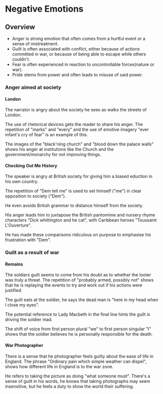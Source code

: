 # Negative Emotions

## Overview

- Anger is strong emotion that often comes from a hurtful event or a sense of mistreatment.
- Guilt is often associated with conflict, either because of actions committed in war, or because of being able to escape while others couldn't.
- Fear is often experienced in reaction to uncontrollable forces(nature or war).
- Pride stems from power and often leads to misuse of said power.

### Anger aimed at society

#### London

The narrator is angry about the society he sees as walks the streets of London.

The use of rhetorical devices gets the reader to share his anger. The repetition of "marks" and "every" and the use of emotive imagery "ever infant's cry of fear" is an example of this.

The images of the "black'ning church" and "blood down the palace walls" shows his anger at institutions like the Church and the government/monarchy for not improving things.

#### Checking Out Me History

The speaker is angry at British society for giving him a biased eduction in his own country.

The repetition of "Dem tell me" is used to set himself ("me") in clear opposition to society ("Dem").

He even avoids British grammar to distance himself from the society.

His anger leads him to juxtapose the British pantomime and nursery rhyme characters "Dick whittington and he cat", with Caribbean heroes "Toussaint L'Ouverture".

He has made these comparisons ridiculous on purpose to emphasise his frustration with "Dem".

### Guilt as a result of war

#### Remains

The soldiers guilt seems to come from his doubt as to whether the looter was truly a threat. The repetition of "probably armed, possibly not" shows that he is replaying the events to try and work out if his actions were justified.

The guilt eats at the soldier, he says the dead man is "here in my head when I close my eyes".

The potential reference to Lady Macbeth in the final line hints the guilt is driving the soldier mad.

The shift of voice from first person plural "we" to first person singular "I" shows that the soldier believes he is personally responsible for the death.

#### War Photographer

There is a sense that he photographer feels guilty about the ease of life in England. The phrase "Ordinary pain which simple weather can dispel", shows how different life in England is to the war zone.

He refers to taking the picture as doing "what someone must". There's a sense of guilt in his words, he knows that taking photographs may seem insensitive, but he feels a duty to show the world their suffering.
